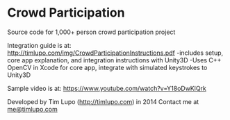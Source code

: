 # Crowd Participation
Source code for 1,000+ person crowd participation project

Integration guide is at: http://timlupo.com/img/CrowdParticipationInstructions.pdf
  -includes setup, core app explanation, and integration instructions with Unity3D
  -Uses C++ OpenCV in Xcode for core app, integrate with simulated keystrokes to Unity3D
  
Sample video is at: https://www.youtube.com/watch?v=Y18oDwKlQrk

Developed by Tim Lupo (http://timlupo.com) in 2014
Contact me at me@timlupo.com
